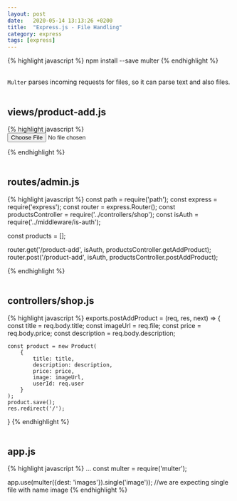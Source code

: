 ```yaml
---
layout: post
date:   2020-05-14 13:13:26 +0200
title:  "Express.js - File Handling"
category: express
tags: [express]
---
```


{% highlight javascript %}
npm install --save multer
{% endhighlight %}
<br /><br />

`Multer` parses incoming requests for files, so it can parse text and also files.
<br /><br />

<h2>views/product-add.js</h2>
{% highlight javascript %}
<form action="/admin/product-add" enctype="multipart/form-data" method="post">
    <input type="file" name="image" id="image">
</form>
{% endhighlight %}
<br /><br />

<h2>routes/admin.js</h2>
{% highlight javascript %}
const path = require('path');
const express = require('express');
const router = express.Router();
const productsController = require('../controllers/shop');
const isAuth = require('../middleware/is-auth');

const products = [];

router.get('/product-add', isAuth, productsController.getAddProduct);
router.post('/product-add', isAuth, productsController.postAddProduct);

{% endhighlight %}
<br /><br />

<h2>controllers/shop.js</h2>
{% highlight javascript %}
exports.postAddProduct = (req, res, next) => {
    const title = req.body.title;
    const imageUrl = req.file;
    const price = req.body.price;
    const description = req.body.description;

    const product = new Product(
        {
            title: title,
            description: description, 
            price: price, 
            image: imageUrl,
            userId: req.user
        }
    );
    product.save();
    res.redirect('/');
}
{% endhighlight %}
<br /><br />



<h2>app.js</h2>
{% highlight javascript %}
...
const multer = require('multer');

app.use(multer({dest: 'images'}).single('image'));  //we are expecting single file with name image
{% endhighlight %}